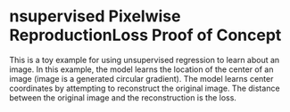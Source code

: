 # nsupervised Pixelwise ReproductionLoss Proof of Concept
This is a toy example for using unsupervised regression to learn about an image.
In this example, the model learns the location of the center of an image (image is a generated circular gradient).
The model learns center coordinates by attempting to reconstruct the original image. The distance between the original 
image and the reconstruction is the loss.
